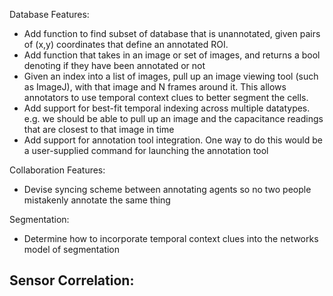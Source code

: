 
Database Features:
- Add function to find subset of database that is unannotated, given pairs of
  (x,y) coordinates that define an annotated ROI.
- Add function that takes in an image or set of images, and returns a bool
  denoting if they have been annotated or not
- Given an index into a list of images, pull up an image viewing tool (such as
  ImageJ), with that image and N frames around it. This allows annotators to
  use temporal context clues to better segment the cells. 
- Add support for best-fit temporal indexing across multiple datatypes. e.g. we
  should be able to pull up an image and the capacitance readings that are 
  closest to that image in time
- Add support for annotation tool integration. One way to do this would be a
  user-supplied command for launching the annotation tool

Collaboration Features:
- Devise syncing scheme between annotating agents so no two people mistakenly
  annotate the same thing 

Segmentation:
- Determine how to incorporate temporal context clues into the networks model
  of segmentation

Sensor Correlation:
- 
